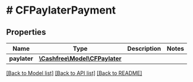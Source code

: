 # # CFPaylaterPayment

## Properties

Name | Type | Description | Notes
------------ | ------------- | ------------- | -------------
**paylater** | [**\Cashfree\Model\CFPaylater**](CFPaylater.md) |  |

[[Back to Model list]](../../README.md#models) [[Back to API list]](../../README.md#endpoints) [[Back to README]](../../README.md)
